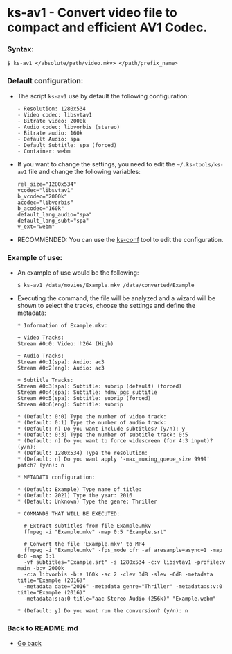 ks-av1 - Convert video file to compact and efficient AV1 Codec.
===============================================================

### Syntax:

```shell
$ ks-av1 </absolute/path/video.mkv> </path/prefix_name>
```

### Default configuration:

  * The script `ks-av1` use by default the following configuration:
    
    ```shell
    - Resolution: 1280x534
    - Video codec: libsvtav1
    - Bitrate video: 2000k
    - Audio codec: libvorbis (stereo)
    - Bitrate audio: 160k
    - Default Audio: spa
    - Default Subtitle: spa (forced)
    - Container: webm
    ````
    
  * If you want to change the settings, you need to edit the `~/.ks-tools/ks-av1` file and change the following variables:
  
    ```shell
    rel_size="1280x534"
    vcodec="libsvtav1"
    b_vcodec="2000k"
    acodec="libvorbis"
    b_acodec="160k"
    default_lang_audio="spa"
    default_lang_subt="spa"
    v_ext="webm"
    ````

  * RECOMMENDED: You can use the [ks-conf](/doc/ks-conf.md) tool to edit the configuration.

### Example of use:

  * An example of use would be the following:
  
    ```shell
    $ ks-av1 /data/movies/Example.mkv /data/converted/Example
    ````
    
  * Executing the command, the file will be analyzed and a wizard will be shown to select the tracks, choose the settings and define the metadata:
  
    ```shell
    * Information of Example.mkv:
    
    + Video Tracks:
    Stream #0:0: Video: h264 (High)

    + Audio Tracks:
    Stream #0:1(spa): Audio: ac3
    Stream #0:2(eng): Audio: ac3

    + Subtitle Tracks:
    Stream #0:3(spa): Subtitle: subrip (default) (forced)
    Stream #0:4(spa): Subtitle: hdmv_pgs_subtitle
    Stream #0:5(spa): Subtitle: subrip (forced)
    Stream #0:6(eng): Subtitle: subrip

    * (Default: 0:0) Type the number of video track: 
    * (Default: 0:1) Type the number of audio track: 
    * (Default: n) Do you want include subtitles? (y/n): y
    * (Default: 0:3) Type the number of subtitle track: 0:5
    * (Default: n) Do you want to force widescreen (for 4:3 input)? (y/n):
    * (Default: 1280x534) Type the resolution: 
    * (Default: n) Do you want apply '-max_muxing_queue_size 9999' patch? (y/n): n

    * METADATA configuration:

    * (Default: Example) Type name of title: 
    * (Default: 2021) Type the year: 2016
    * (Default: Unknown) Type the genre: Thriller

    * COMMANDS THAT WILL BE EXECUTED:

      # Extract subtitles from file Example.mkv
      ffmpeg -i "Example.mkv" -map 0:5 "Example.srt"

      # Convert the file 'Example.mkv' to MP4
      ffmpeg -i "Example.mkv" -fps_mode cfr -af aresample=async=1 -map 0:0 -map 0:1
      -vf subtitles="Example.srt" -s 1280x534 -c:v libsvtav1 -profile:v main -b:v 2000k 
      -c:a libvorbis -b:a 160k -ac 2 -clev 3dB -slev -6dB -metadata title="Example (2016)" 
      -metadata date="2016" -metadata genre="Thriller" -metadata:s:v:0 title="Example (2016)" 
      -metadata:s:a:0 title="aac Stereo Audio (256k)" "Example.webm"

    * (Default: y) Do you want run the conversion? (y/n): n
    ````
    
### Back to README.md
    
* [Go back](/README.md)
  
